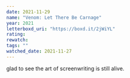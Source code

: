 ```yaml
---
date: 2021-11-29
name: "Venom: Let There Be Carnage"
year: 2021
letterboxd_uri: "https://boxd.it/2jWiYL"
rating: 
rewatch: 
tags: ""
watched_date: 2021-11-27
---
```


glad to see the art of screenwriting is still alive.
